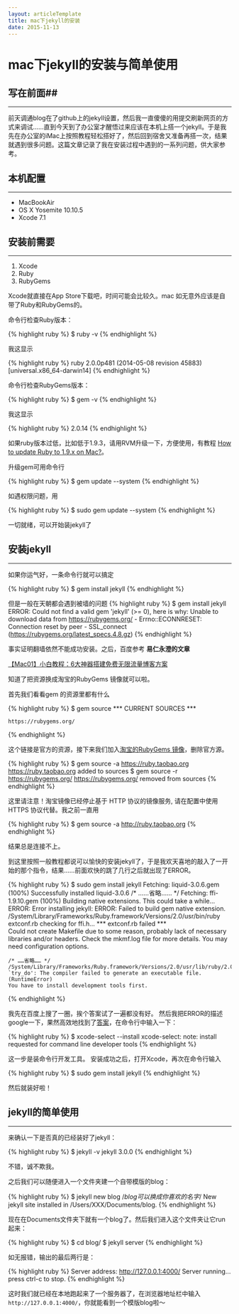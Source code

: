```yaml
---
layout: articleTemplate
title: mac下jekyll的安装
date: 2015-11-13
---
```



# mac下jekyll的安装与简单使用 #

## 写在前面##

----------

前天调通blog在了github上的jekyll设置，然后我一直傻傻的用提交刷新网页的方式来调试……直到今天到了办公室才醒悟过来应该在本机上搭一个jekyll。于是我先在办公室的iMac上按照教程轻松搭好了，然后回到宿舍又准备再搭一次，结果就遇到很多问题。这篇文章记录了我在安装过程中遇到的一系列问题，供大家参考。

## 本机配置 ##

----------

 - MacBookAir
 - OS X Yosemite 10.10.5
 - Xcode 7.1

## 安装前需要 ##

----------

 1. Xcode
 2. Ruby
 2. RubyGems

Xcode就直接在App Store下载吧，时间可能会比较久。mac 如无意外应该是自带了Ruby和RubyGems的。

命令行检查Ruby版本：

{% highlight ruby %}
    $ ruby -v
{% endhighlight %}

我这显示

{% highlight ruby %}
    ruby 2.0.0p481 (2014-05-08 revision 45883) [universal.x86_64-darwin14]
{% endhighlight %}

命令行检查RubyGems版本：

{% highlight ruby %}
    $ gem -v
{% endhighlight %}

我这显示

{% highlight ruby %}
    2.0.14
{% endhighlight %}

如果ruby版本过低，比如低于1.9.3，请用RVM升级一下，方便使用，有教程 [How to update Ruby to 1.9.x on Mac?](http://stackoverflow.com/questions/3696564/how-to-update-ruby-to-1-9-x-on-mac)。

升级gem可用命令行

{% highlight ruby %}
    $ gem update --system
{% endhighlight %}

如遇权限问题，用

{% highlight ruby %}
    $ sudo gem update --system
{% endhighlight %}

一切就绪，可以开始装jekyll了


## 安装jekyll ##

----------

如果你运气好，一条命令行就可以搞定

{% highlight ruby %}
    $ gem install jekyll
{% endhighlight %}

但是一般在天朝都会遇到被墙的问题
{% highlight ruby %}
    $ gem install jekyll
    ERROR:  Could not find a valid gem 'jekyll' (>= 0), here is why:
          Unable to download data from https://rubygems.org/ - Errno::ECONNRESET: Connection reset by peer - SSL_connect (https://rubygems.org/latest_specs.4.8.gz)
{% endhighlight %}

事实证明翻墙依然不能成功安装。之后，百度参考 **易仁永澄的文章**

[【Mac01】小白教程：6大神器搭建免费无限流量博客方案](http://www.jianshu.com/p/1d6c56ea886a)

知道了把资源换成淘宝的RubyGems 镜像就可以啦。

首先我们看看gem 的资源里都有什么

{% highlight ruby %}
    $ gem source
    *** CURRENT SOURCES ***
    
    https://rubygems.org/
{% endhighlight %}

这个链接是官方的资源，接下来我们加入[淘宝的RubyGems 镜像](https://ruby.taobao.org)，删除官方源。

{% highlight ruby %}
    $ gem source -a https://ruby.taobao.org
    https://ruby.taobao.org added to sources
    $ gem source -r https://rubygems.org/
    https://rubygems.org/ removed from sources
{% endhighlight %}

这里请注意！淘宝镜像已经停止基于 HTTP 协议的镜像服务, 请在配置中使用 HTTPS 协议代替。我之前一直用

{% highlight ruby %}
    $ gem source -a http://ruby.taobao.org
{% endhighlight %}

结果总是连接不上。

到这里按照一般教程都说可以愉快的安装jekyll了，于是我欢天喜地的敲入了一开始的那个指令，结果……前面欢快的跳了几行之后就出现了ERROR。

{% highlight ruby %}
    $ sudo gem install jekyll
    Fetching: liquid-3.0.6.gem (100%)
    Successfully installed liquid-3.0.6 
    /* ……省略…… */
    Fetching: ffi-1.9.10.gem (100%) 
    Building native extensions.  This could take a while... 
    ERROR:  Error installing jekyll: 
		    ERROR: Failed to build gem native extension.
		    /System/Library/Frameworks/Ruby.framework/Versions/2.0/usr/bin/ruby extconf.rb checking for ffi.h... *** extconf.rb failed ***  
	Could not create Makefile due to some reason, probably lack of necessary libraries and/or headers.  Check the mkmf.log file for more details.  You may need configuration options.
	
    /* ……省略…… */ 
    /System/Library/Frameworks/Ruby.framework/Versions/2.0/usr/lib/ruby/2.0.0/mkmf.rb:434:in `try_do': The compiler failed to generate an executable file. (RuntimeError)
	You have to install development tools first.
 {% endhighlight %}

 我先在百度上搜了一圈，挨个答案试了一遍都没有好。
 然后我把ERROR的描述google一下，果然高效地找到了[答案](_layouts_posts_sitedeployfontimagesjavascriptsstylesheetsresume.pdfabout.htmlindex.htmlportfolio.htmltechblog.html)，在命令行中输入一下：

{% highlight ruby %}
    $ xcode-select --install
    xcode-select: note: install requested for command line developer tools
{% endhighlight %}

这一步是装命令行开发工具。
安装成功之后，打开Xcode，再次在命令行输入
 
{% highlight ruby %}
     $ sudo gem install jekyll
{% endhighlight %}

然后就装好啦！


## jekyll的简单使用 ##

----------

来确认一下是否真的已经装好了jekyll：

{% highlight ruby %}
    $ jekyll -v
    jekyll 3.0.0
{% endhighlight %}

不错，诚不欺我。

之后我们可以随便进入一个文件夹建一个自带模版的blog：

{% highlight ruby %}
    $ jekyll new blog  /*blog可以换成你喜欢的名字*/
    New jekyll site installed in /Users/XXX/Documents/blog.
{% endhighlight %}

现在在Documents文件夹下就有一个blog了。然后我们进入这个文件夹让它run起来：

{% highlight ruby %}
    $ cd blog/
    $ jekyll server
{% endhighlight %}

如无报错，输出的最后两行是：

{% highlight ruby %}
    Server address: http://127.0.0.1:4000/ 
    Server running... press ctrl-c to stop.
{% endhighlight %}


这时我们就已经在本地跑起来了一个服务器了，在浏览器地址栏中输入`http://127.0.0.1:4000/`，你就能看到一个模版blog啦～